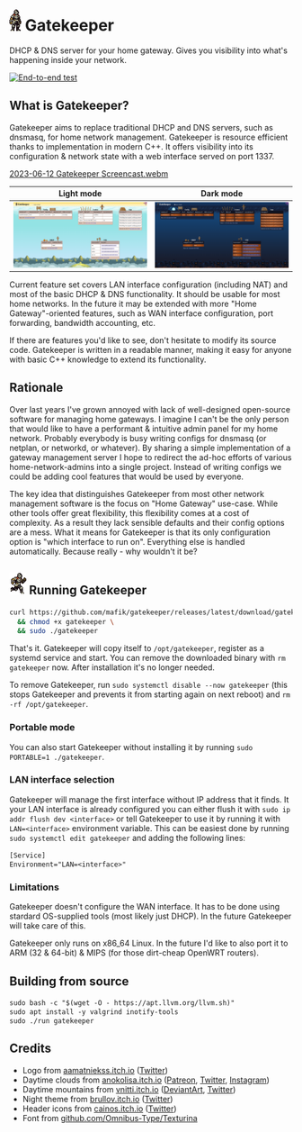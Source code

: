 # [![Gatekeeper](https://github.com/mafik/gatekeeper/blob/main/static/gatekeeper.gif?raw=true)](https://github.com/mafik/gatekeeper) Gatekeeper
DHCP &amp; DNS server for your home gateway. Gives you visibility into what's happening inside your network.

[![End-to-end test](https://github.com/mafik/gatekeeper/actions/workflows/test.yml/badge.svg)](https://github.com/mafik/gatekeeper/actions/workflows/test.yml)

## What is Gatekeeper?

Gatekeeper aims to replace traditional DHCP and DNS servers, such as dnsmasq, for home network management. Gatekeeper is resource efficient thanks to implementation in modern C++. It offers visibility into its configuration & network state with a web interface served on port 1337.

[2023-06-12 Gatekeeper Screencast.webm](https://github.com/mafik/gatekeeper/assets/309914/76b61336-205b-4342-8715-d62d37a582c3)

| Light mode                                                                                                                            | Dark mode                                                                                                                                 |
| ------------------------------------------------------------------------------------------------------------------------------------- | ----------------------------------------------------------------------------------------------------------------------------------------- |
| ![Light mode](https://raw.githubusercontent.com/mafik/gatekeeper/f6204d11fd968177254feaa4e16e45360c07f4b5/screenshots/2023-06-24.png) | ![Dark mode](https://raw.githubusercontent.com/mafik/gatekeeper/f6204d11fd968177254feaa4e16e45360c07f4b5/screenshots/2023-06-24-dark.png) |

Current feature set covers LAN interface configuration (including NAT) and most of the basic DHCP & DNS functionality. It should be usable for most home networks. In the future it may be extended with more "Home Gateway"-oriented features, such as WAN interface configuration, port forwarding, bandwidth accounting, etc.

If there are features you'd like to see, don't hesitate to modify its source code. Gatekeeper is written in a readable manner, making it easy for anyone with basic C++ knowledge to extend its functionality.

## Rationale

Over last years I've grown annoyed with lack of well-designed open-source software for managing home gateways. I imagine I can't be the only person that would like to have a performant & intuitive admin panel for my home network. Probably everybody is busy writing configs for dnsmasq (or netplan, or networkd, or whatever). By sharing a simple implementation of a gateway management server I hope to redirect the ad-hoc efforts of various home-network-admins into a single project. Instead of writing configs we could be adding cool features that would be used by everyone.

The key idea that distinguishes Gatekeeper from most other network management software is the focus on "Home Gateway" use-case. While other tools offer great flexibility, this flexibility comes at a cost of complexity. As a result they lack sensible defaults and their config options are a mess. What it means for Gatekeeper is that its only configuration option is "which interface to run on". Everything else is handled automatically. Because really - why wouldn't it be?

## ![Running Gatekeeper](https://github.com/mafik/gatekeeper/blob/main/gatekeeper-running.gif?raw=true) Running Gatekeeper

```bash
curl https://github.com/mafik/gatekeeper/releases/latest/download/gatekeeper -o gatekeeper \
  && chmod +x gatekeeper \
  && sudo ./gatekeeper
```

That's it. Gatekeeper will copy itself to `/opt/gatekeeper`, register as a systemd service and start. You can remove the downloaded binary with `rm gatekeeper` now. After installation it's no longer needed.

To remove Gatekeeper, run `sudo systemctl disable --now gatekeeper` (this stops Gatekeeper and prevents it from starting again on next reboot) and `rm -rf /opt/gatekeeper`.

### Portable mode

You can also start Gatekeeper without installing it by running `sudo PORTABLE=1 ./gatekeeper`.

### LAN interface selection

Gatekeeper will manage the first interface without IP address that it finds. It your LAN interface is already configured you can either flush it with `sudo ip addr flush dev <interface>` or tell Gatekeeper to use it by running it with `LAN=<interface>` environment variable. This can be easiest done by running `sudo systemctl edit gatekeeper` and adding the following lines:

```
[Service]
Environment="LAN=<interface>"
```

### Limitations

Gatekeeper doesn't configure the WAN interface. It has to be done using stardard OS-supplied tools (most likely just DHCP). In the future Gatekeeper will take care of this.

Gatekeeper only runs on x86_64 Linux. In the future I'd like to also port it to ARM (32 & 64-bit) & MIPS (for those dirt-cheap OpenWRT routers).

## Building from source

```
sudo bash -c "$(wget -O - https://apt.llvm.org/llvm.sh)"
sudo apt install -y valgrind inotify-tools
sudo ./run gatekeeper
```

## Credits

- Logo from [aamatniekss.itch.io](https://aamatniekss.itch.io/fantasy-knight-free-pixelart-animated-character) ([Twitter](https://twitter.com/Namatnieks))
- Daytime clouds from [anokolisa.itch.io](https://anokolisa.itch.io/sidescroller-pixelart-sprites-asset-pack-forest-16x16/devlog/398014/high-forest-new-update) ([Patreon](https://img.itch.zone/aW1nLzkzMTE1NzAucG5n/original/lXKJcR.png), [Twitter](https://img.itch.zone/aW1nLzkzMTE1NzEucG5n/original/ph%2BgkH.png), [Instagram](https://img.itch.zone/aW1nLzEwNDYzNDQ5LnBuZw==/original/Di01oS.png))
- Daytime mountains from [vnitti.itch.io](https://vnitti.itch.io/grassy-mountains-parallax-background) ([DeviantArt](http://www.deviantart.com/vnitti), [Twitter](https://twitter.com/vnitti_art))
- Night theme from [brullov.itch.io](https://brullov.itch.io/2d-platformer-asset-pack-castle-of-despair) ([Twitter](https://twitter.com/brullov_art))
- Header icons from [cainos.itch.io](https://cainos.itch.io/pixel-art-platformer-village-props) ([Twitter](https://twitter.com/cainos_chen))
- Font from [github.com/Omnibus-Type/Texturina](https://github.com/Omnibus-Type/Texturina)
